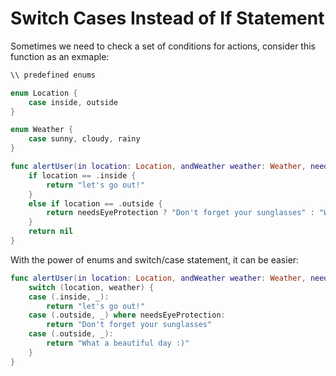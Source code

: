 # Switch Cases Instead of If Statement

Sometimes we need to check a set of conditions for actions, consider this function as an exmaple:

```swift
\\ predefined enums

enum Location {
    case inside, outside
}

enum Weather {
    case sunny, cloudy, rainy
}

func alertUser(in location: Location, andWeather weather: Weather, needsEyeProtection: Bool) -> String? {
    if location == .inside {
        return "let's go out!"
    }
    else if location == .outside {
        return needsEyeProtection ? "Don't forget your sunglasses" : "What a beautiful day :)"
    }
    return nil
}
```
With the power of enums and switch/case statement, it can be easier:

```swift
func alertUser(in location: Location, andWeather weather: Weather, needsEyeProtection: Bool) -> String? {
    switch (location, weather) {
    case (.inside, _):
        return "let's go out!"
    case (.outside, _) where needsEyeProtection:
        return "Don't forget your sunglasses"
    case (.outside, _):
        return "What a beautiful day :)"
    }
}
```
